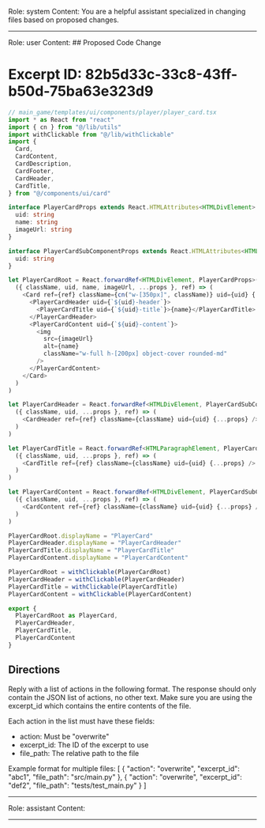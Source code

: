 Role: system
Content: You are a helpful assistant specialized in changing files based on proposed changes.
__________________
Role: user
Content: ## Proposed Code Change
# Excerpt ID: 82b5d33c-33c8-43ff-b50d-75ba63e323d9
```typescript
// main_game/templates/ui/components/player/player_card.tsx
import * as React from "react"
import { cn } from "@/lib/utils"
import withClickable from "@/lib/withClickable"
import {
  Card,
  CardContent,
  CardDescription,
  CardFooter,
  CardHeader,
  CardTitle,
} from "@/components/ui/card"

interface PlayerCardProps extends React.HTMLAttributes<HTMLDivElement> {
  uid: string
  name: string
  imageUrl: string
}

interface PlayerCardSubComponentProps extends React.HTMLAttributes<HTMLDivElement> {
  uid: string
}

let PlayerCardRoot = React.forwardRef<HTMLDivElement, PlayerCardProps>(
  ({ className, uid, name, imageUrl, ...props }, ref) => (
    <Card ref={ref} className={cn("w-[350px]", className)} uid={uid} {...props}>
      <PlayerCardHeader uid={`${uid}-header`}>
        <PlayerCardTitle uid={`${uid}-title`}>{name}</PlayerCardTitle>
      </PlayerCardHeader>
      <PlayerCardContent uid={`${uid}-content`}>
        <img
          src={imageUrl}
          alt={name}
          className="w-full h-[200px] object-cover rounded-md"
        />
      </PlayerCardContent>
    </Card>
  )
)

let PlayerCardHeader = React.forwardRef<HTMLDivElement, PlayerCardSubComponentProps>(
  ({ className, uid, ...props }, ref) => (
    <CardHeader ref={ref} className={className} uid={uid} {...props} />
  )
)

let PlayerCardTitle = React.forwardRef<HTMLParagraphElement, PlayerCardSubComponentProps>(
  ({ className, uid, ...props }, ref) => (
    <CardTitle ref={ref} className={className} uid={uid} {...props} />
  )
)

let PlayerCardContent = React.forwardRef<HTMLDivElement, PlayerCardSubComponentProps>(
  ({ className, uid, ...props }, ref) => (
    <CardContent ref={ref} className={className} uid={uid} {...props} />
  )
)

PlayerCardRoot.displayName = "PlayerCard"
PlayerCardHeader.displayName = "PlayerCardHeader"
PlayerCardTitle.displayName = "PlayerCardTitle"
PlayerCardContent.displayName = "PlayerCardContent"

PlayerCardRoot = withClickable(PlayerCardRoot)
PlayerCardHeader = withClickable(PlayerCardHeader)
PlayerCardTitle = withClickable(PlayerCardTitle)
PlayerCardContent = withClickable(PlayerCardContent)

export { 
  PlayerCardRoot as PlayerCard,
  PlayerCardHeader,
  PlayerCardTitle,
  PlayerCardContent
}
```

## Directions
Reply with a list of actions in the following format. The response should only contain the JSON list of actions, no other text.
Make sure you are using the excerpt_id which contains the entire contents of the file.

Each action in the list must have these fields:
- action: Must be "overwrite"
- excerpt_id: The ID of the excerpt to use
- file_path: The relative path to the file

Example format for multiple files:
[
    {
        "action": "overwrite",
        "excerpt_id": "abc1",
        "file_path": "src/main.py"
    },
    {
        "action": "overwrite",
        "excerpt_id": "def2",
        "file_path": "tests/test_main.py"
    }
]
__________________
Role: assistant
Content: 
__________________

